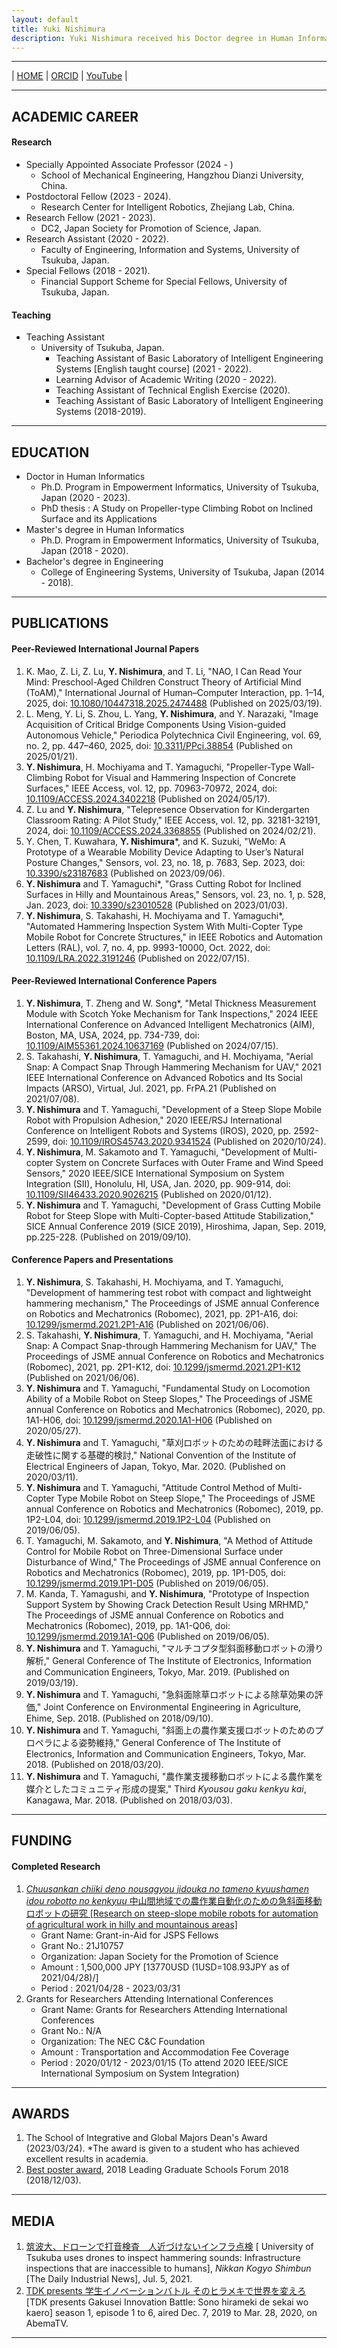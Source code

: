 ```yaml
---
layout: default
title: Yuki Nishimura
description: Yuki Nishimura received his Doctor degree in Human Informatics from Ph.D. Program in Empowerment Informatics, University of Tsukuba, Japan in 2023. He is a Specially Appointed Associate Professor at the School of Mechanical Engineering, Hangzhou Dianzi University, China. His interest includes Climbing Robots, Robotics and Automation in Agriculture and Forestry, Robotics and Automation in Construction, Computer Vision for Automation, Telerobotics and Teleoperation.
---
```


- - -

| [HOME](https://yuk1nishimura.github.io/index.html) | [ORCID](https://orcid.org/0009-0004-7923-5036) | [YouTube](https://www.youtube.com/@y.nishimura8553) |

- - -

## ACADEMIC CAREER
#### Research
- Specially Appointed Associate Professor (2024 - )
  - School of Mechanical Engineering, Hangzhou Dianzi University, China.
- Postdoctoral Fellow (2023 - 2024).
  - Research Center for Intelligent Robotics, Zhejiang Lab, China.
- Research Fellow (2021 - 2023).
  - DC2, Japan Society for Promotion of Science, Japan.
- Research Assistant (2020 - 2022).
  - Faculty of Engineering, Information and Systems, University of Tsukuba, Japan.
- Special Fellows (2018 - 2021).
  - Financial Support Scheme for Special Fellows, University of Tsukuba, Japan. 

#### Teaching
- Teaching Assistant
  - University of Tsukuba, Japan.
    - Teaching Assistant of Basic Laboratory of Intelligent Engineering Systems \[English taught course\] (2021 - 2022).
    - Learning Advisor of Academic Writing (2020 - 2022).
    - Teaching Assistant of Technical English Exercise (2020).
    - Teaching Assistant of Basic Laboratory of Intelligent Engineering Systems (2018-2019).

- - -

## EDUCATION
- Doctor in Human Informatics
  - Ph.D. Program in Empowerment Informatics, University of Tsukuba, Japan (2020 - 2023).
  - PhD thesis : A Study on Propeller-type Climbing Robot on Inclined Surface and its Applications
- Master's degree in Human Informatics
  - Ph.D. Program in Empowerment Informatics, University of Tsukuba, Japan (2018 - 2020).
- Bachelor's degree in Engineering
  - College of Engineering Systems, University of Tsukuba, Japan (2014 - 2018).
    
- - -

## PUBLICATIONS
#### Peer-Reviewed International Journal Papers
1.  K. Mao, Z. Li, Z. Lu, **Y. Nishimura**, and T. Li, "NAO, I Can Read Your Mind: Preschool-Aged Children Construct Theory of Artificial Mind (ToAM)," International Journal of Human–Computer Interaction, pp. 1–14, 2025, doi: [10.1080/10447318.2025.2474488](https://doi.org/10.1080/10447318.2025.2474488) (Published on 2025/03/19).
1.  L. Meng, Y. Li, S. Zhou, L. Yang, **Y. Nishimura**, and Y. Narazaki, "Image Acquisition of Critical Bridge Components Using Vision-guided Autonomous Vehicle," Periodica Polytechnica Civil Engineering, vol. 69, no. 2, pp. 447–460, 2025, doi: [10.3311/PPci.38854](https://doi.org/10.3311/PPci.38854) (Published on 2025/01/21).
1.  **Y. Nishimura**, H. Mochiyama and T. Yamaguchi, "Propeller-Type Wall-Climbing Robot for Visual and Hammering Inspection of Concrete Surfaces," IEEE Access, vol. 12, pp. 70963-70972, 2024, doi: [10.1109/ACCESS.2024.3402218](https://doi.org/10.1109/ACCESS.2024.3402218) (Published on 2024/05/17).
1.  Z. Lu and **Y. Nishimura**, "Telepresence Observation for Kindergarten Classroom Rating: A Pilot Study," IEEE Access, vol. 12, pp. 32181-32191, 2024, doi: [10.1109/ACCESS.2024.3368855](https://doi.org/10.1109/ACCESS.2024.3368855) (Published on 2024/02/21).
1.  Y. Chen, T. Kuwahara, **Y. Nishimura***, and K. Suzuki, "WeMo: A Prototype of a Wearable Mobility Device Adapting to User’s Natural Posture Changes," Sensors, vol. 23, no. 18, p. 7683, Sep. 2023, doi: [10.3390/s23187683](https://doi.org/10.3390/s23187683) (Published on 2023/09/06).
1.  **Y. Nishimura** and T. Yamaguchi*, "Grass Cutting Robot for Inclined Surfaces in Hilly and Mountainous Areas," Sensors, vol. 23, no. 1, p. 528, Jan. 2023, doi: [10.3390/s23010528](https://doi.org/10.3390/s23010528) (Published on 2023/01/03).
1.  **Y. Nishimura**, S. Takahashi, H. Mochiyama and T. Yamaguchi*, "Automated Hammering Inspection System With Multi-Copter Type Mobile Robot for Concrete Structures," in IEEE Robotics and Automation Letters (RAL), vol. 7, no. 4, pp. 9993-10000, Oct. 2022, doi: [10.1109/LRA.2022.3191246](https://doi.org/10.1109/LRA.2022.3191246) (Published on 2022/07/15).

#### Peer-Reviewed International Conference Papers
1. **Y. Nishimura**, T. Zheng and W. Song*, "Metal Thickness Measurement Module with Scotch Yoke Mechanism for Tank Inspections," 2024 IEEE International Conference on Advanced Intelligent Mechatronics (AIM), Boston, MA, USA, 2024, pp. 734-739, doi: [10.1109/AIM55361.2024.10637169](https://doi.org/10.1109/AIM55361.2024.10637169) (Published on 2024/07/15).
1.  S. Takahashi, **Y. Nishimura**, T. Yamaguchi, and H. Mochiyama, "Aerial Snap: A Compact Snap Through Hammering Mechanism for UAV," 2021 IEEE International Conference on Advanced Robotics and Its Social Impacts (ARSO), Virtual, Jul. 2021, pp. FrPA.21 (Published on 2021/07/08).
1.  **Y. Nishimura** and T. Yamaguchi, "Development of a Steep Slope Mobile Robot with Propulsion Adhesion," 2020 IEEE/RSJ International Conference on Intelligent Robots and Systems (IROS), 2020, pp. 2592-2599, doi: [10.1109/IROS45743.2020.9341524](https://doi.org/10.1109/IROS45743.2020.9341524) (Published on 2020/10/24).
1.  **Y. Nishimura**, M. Sakamoto and T. Yamaguchi, "Development of Multi-copter System on Concrete Surfaces with Outer Frame and Wind Speed Sensors," 2020 IEEE/SICE International Symposium on System Integration (SII), Honolulu, HI, USA, Jan. 2020, pp. 909-914, doi: [10.1109/SII46433.2020.9026215](https://doi.org/10.1109/SII46433.2020.9026215) (Published on 2020/01/12).
1.  **Y. Nishimura** and T. Yamaguchi, "Development of Grass Cutting Mobile Robot for Steep Slope with Multi-Copter-based Attitude Stabilization," SICE Annual Conference 2019 (SICE 2019), Hiroshima, Japan, Sep. 2019, pp.225-228. (Published on 2019/09/10).

#### Conference Papers and Presentations
1.  **Y. Nishimura**, S. Takahashi, H. Mochiyama, and T. Yamaguchi, "Development of hammering test robot with compact and lightweight hammering mechanism," The Proceedings of JSME annual Conference on Robotics and Mechatronics (Robomec), 2021, pp. 2P1-A16, doi: [10.1299/jsmermd.2021.2P1-A16](https://doi.org/10.1299/jsmermd.2021.2P1-A16) (Published on 2021/06/06).
1.  S. Takahashi, **Y. Nishimura**, T. Yamaguchi, and H. Mochiyama, "Aerial Snap: A Compact Snap-through Hammering Mechanism for UAV," The Proceedings of JSME annual Conference on Robotics and Mechatronics (Robomec), 2021, pp. 2P1-K12, doi: [10.1299/jsmermd.2021.2P1-K12](https://doi.org/10.1299/jsmermd.2021.2P1-K12) (Published on 2021/06/06). 
1.  **Y. Nishimura** and T. Yamaguchi, "Fundamental Study on Locomotion Ability of a Mobile Robot on Steep Slopes," The Proceedings of JSME annual Conference on Robotics and Mechatronics (Robomec), 2020, pp. 1A1-H06, doi: [10.1299/jsmermd.2020.1A1-H06](https://doi.org/10.1299/jsmermd.2020.1A1-H06) (Published on 2020/05/27).
1.  **Y. Nishimura** and T. Yamaguchi, "草刈ロボットのための畦畔法面における走破性に関する基礎的検討," National Convention of the Institute of Electrical Engineers of Japan, Tokyo, Mar. 2020. (Published on 2020/03/11).
1.  **Y. Nishimura** and T. Yamaguchi, "Attitude Control Method of Multi-Copter Type Mobile Robot on Steep Slope," The Proceedings of JSME annual Conference on Robotics and Mechatronics (Robomec), 2019, pp. 1P2-L04, doi: [10.1299/jsmermd.2019.1P2-L04](https://doi.org/10.1299/jsmermd.2019.1P2-L04) (Published on 2019/06/05). 
1.  T. Yamaguchi, M. Sakamoto, and **Y. Nishimura**, "A Method of Attitude Control for Mobile Robot on Three-Dimensional Surface under Disturbance of Wind," The Proceedings of JSME annual Conference on Robotics and Mechatronics (Robomec), 2019, pp. 1P1-D05, doi: [10.1299/jsmermd.2019.1P1-D05](https://doi.org/10.1299/jsmermd.2019.1P1-D05) (Published on 2019/06/05). 
1.  M. Kanda, T. Yamagushi, and **Y. Nishimura**, "Prototype of Inspection Support System by Showing Crack Detection Result Using MRHMD," The Proceedings of JSME annual Conference on Robotics and Mechatronics (Robomec), 2019, pp. 1A1-Q06, doi: [10.1299/jsmermd.2019.1A1-Q06](https://doi.org/10.1299/jsmermd.2019.1A1-Q06) (Published on 2019/06/05).
1.  **Y. Nishimura** and T. Yamaguchi, "マルチコプタ型斜面移動ロボットの滑り解析," General Conference of The Institute of Electronics, Information and Communication Engineers, Tokyo, Mar. 2019. (Published on 2019/03/19).
1.  **Y. Nishimura** and T. Yamaguchi, "急斜面除草ロボットによる除草効果の評価," Joint Conference on Environmental Engineering in Agriculture, Ehime, Sep. 2018. (Published on 2018/09/10).
1.  **Y. Nishimura** and T. Yamaguchi, "斜面上の農作業支援ロボットのためのプロペラによる姿勢維持," General Conference of The Institute of Electronics, Information and Communication Engineers, Tokyo, Mar. 2018. (Published on 2018/03/20).
1.  **Y. Nishimura** and T. Yamaguchi, "農作業支援移動ロボットによる農作業を媒介としたコミュニティ形成の提案," Third _Kyousou gaku kenkyu kai_, Kanagawa, Mar. 2018. (Published on 2018/03/03).

- - -

## FUNDING
#### Completed Research
1.  [_Chuusankan chiiki deno nousagyou jidouka no tameno kyuushamen idou robotto no kenkyuu_ 中山間地域での農作業自動化のための急斜面移動ロボットの研究 \[Research on steep-slope mobile robots for automation of agricultural work in hilly and mountainous areas\]](https://kaken.nii.ac.jp/en/grant/KAKENHI-PROJECT-21J10757/)
    -  Grant Name: Grant-in-Aid for JSPS Fellows
    -  Grant No.: 21J10757
    -  Organization: Japan Society for the Promotion of Science
    -  Amount : 1,500,000 JPY \[13770USD (1USD=108.93JPY as of 2021/04/28)/]
    -  Period : 2021/04/28 - 2023/03/31
1.  Grants for Researchers Attending International Conferences
    -  Grant Name: Grants for Researchers Attending International Conferences
    -  Grant No.: N/A
    -  Organization: The NEC C&C Foundation
    -  Amount : Transportation and Accommodation Fee Coverage
    -  Period : 2020/01/12 - 2023/01/15 (To attend 2020 IEEE/SICE International Symposium on System Integration)

- - -

## AWARDS
1.  The School of Integrative and Global Majors Dean's Award (2023/03/24). \*The award is given to a student who has achieved excellent results in academia.
1.  [Best poster award](https://www.emp.tsukuba.ac.jp/4181), 2018 Leading Graduate Schools Forum 2018 (2018/12/03).

- - -

## MEDIA
1.  [筑波大、ドローンで打音検査　人近づけないインフラ点検](https://www.nikkan.co.jp/articles/view/00604115) \[ University of Tsukuba uses drones to inspect hammering sounds: Infrastructure inspections that are inaccessible to humans\], _Nikkan Kogyo Shimbun_ \[The Daily Industrial News\], Jul. 5, 2021.
1.  [TDK presents 学生イノベーションバトル そのヒラメキで世界を変えろ](https://abema.tv/channels/special-plus/slots/EaWJiwRNx3yjaX) \[TDK presents Gakusei Innovation Battle: Sono hirameki de sekai wo kaero\]  season 1, episode 1 to 6, aired Dec. 7, 2019 to Mar. 28, 2020, on AbemaTV.

- - -
